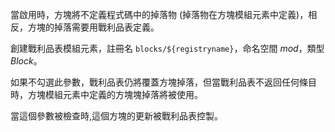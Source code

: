當啟用時，方塊將不定義程式碼中的掉落物 (掉落物在方塊模組元素中定義)，相反，方塊的掉落需要用戰利品表定義。

創建戰利品表模組元素，註冊名 `blocks/${registryname}`，命名空間 _mod_，類型 _Block_。

如果不勾選此參數，戰利品表仍將覆蓋方塊掉落，但當戰利品表不返回任何條目時，方塊模組元素中定義的方塊塊掉落將被使用。

當這個參數被檢查時,這個方塊的更新被戰利品表控製。